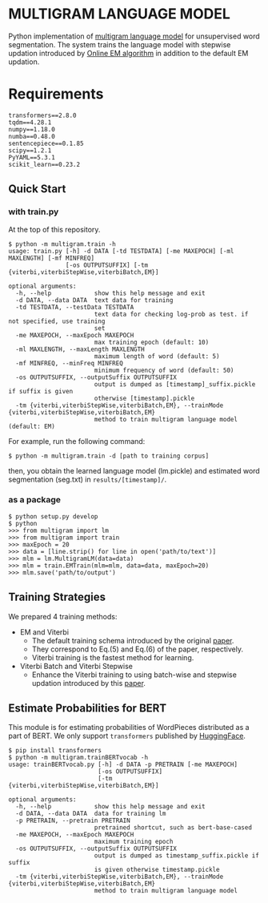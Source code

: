 # MULTIGRAM LANGUAGE MODEL
Python implementation of [multigram language model](http://citeseerx.ist.psu.edu/viewdoc/download?doi=10.1.1.56.6619&rep=rep1&type=pdf) for unsupervised word segmentation.
The system trains the language model with stepwise updation introduced by [Online EM algorithm](https://www.aclweb.org/anthology/N09-1069.pdf) in addition to the default EM updation.

# Requirements
```
transformers==2.8.0
tqdm==4.28.1
numpy==1.18.0
numba==0.48.0
sentencepiece==0.1.85
scipy==1.2.1
PyYAML==5.3.1
scikit_learn==0.23.2
```

## Quick Start 
### with train.py
At the top of this repository.
```
$ python -m multigram.train -h
usage: train.py [-h] -d DATA [-td TESTDATA] [-me MAXEPOCH] [-ml MAXLENGTH] [-mf MINFREQ]
                [-os OUTPUTSUFFIX] [-tm {viterbi,viterbiStepWise,viterbiBatch,EM}]

optional arguments:
  -h, --help            show this help message and exit
  -d DATA, --data DATA  text data for training
  -td TESTDATA, --testData TESTDATA
                        text data for checking log-prob as test. if not specified, use training
                        set
  -me MAXEPOCH, --maxEpoch MAXEPOCH
                        max training epoch (default: 10)
  -ml MAXLENGTH, --maxLength MAXLENGTH
                        maximum length of word (default: 5)
  -mf MINFREQ, --minFreq MINFREQ
                        minimum frequency of word (default: 50)
  -os OUTPUTSUFFIX, --outputSuffix OUTPUTSUFFIX
                        output is dumped as [timestamp]_suffix.pickle if suffix is given
                        otherwise [timestamp].pickle
  -tm {viterbi,viterbiStepWise,viterbiBatch,EM}, --trainMode {viterbi,viterbiStepWise,viterbiBatch,EM}
                        method to train multigram language model (default: EM)
```


For example, run the following command:
```
$ python -m multigram.train -d [path to training corpus]
```
then, you obtain the learned language model (lm.pickle) and estimated word segmentation (seg.txt) in `results/[timestamp]/`.

### as a package
```
$ python setup.py develop
$ python
>>> from multigram import lm
>>> from multigram import train
>>> maxEpoch = 20
>>> data = [line.strip() for line in open('path/to/text')]
>>> mlm = lm.MultigramLM(data=data)
>>> mlm = train.EMTrain(mlm=mlm, data=data, maxEpoch=20)
>>> mlm.save('path/to/output')
```

## Training Strategies
We prepared 4 training methods:
- EM and Viterbi
  - The default training schema introduced by the original [paper](http://citeseerx.ist.psu.edu/viewdoc/download?doi=10.1.1.56.6619&rep=rep1&type=pdf).
  - They correspond to Eq.(5) and Eq.(6) of the paper, respectively.
  - Viterbi training is the fastest method for learning.
- Viterbi Batch and Viterbi Stepwise
  - Enhance the Viterbi training to using batch-wise and stepwise updation introduced by this [paper](https://www.aclweb.org/anthology/N09-1069.pdf).

## Estimate Probabilities for BERT
This module is for estimating probabilities of WordPieces distributed as a part of BERT.
We only support `transformers` published by [HuggingFace](https://github.com/huggingface/transformers).

```
$ pip install transformers
$ python -m multigram.trainBERTvocab -h
usage: trainBERTvocab.py [-h] -d DATA -p PRETRAIN [-me MAXEPOCH]
                         [-os OUTPUTSUFFIX]
                         [-tm {viterbi,viterbiStepWise,viterbiBatch,EM}]

optional arguments:
  -h, --help            show this help message and exit
  -d DATA, --data DATA  data for training lm
  -p PRETRAIN, --pretrain PRETRAIN
                        pretrained shortcut, such as bert-base-cased
  -me MAXEPOCH, --maxEpoch MAXEPOCH
                        maximum training epoch
  -os OUTPUTSUFFIX, --outputSuffix OUTPUTSUFFIX
                        output is dumped as timestamp_suffix.pickle if suffix
                        is given otherwise timestamp.pickle
  -tm {viterbi,viterbiStepWise,viterbiBatch,EM}, --trainMode {viterbi,viterbiStepWise,viterbiBatch,EM}
                        method to train multigram language model
```


